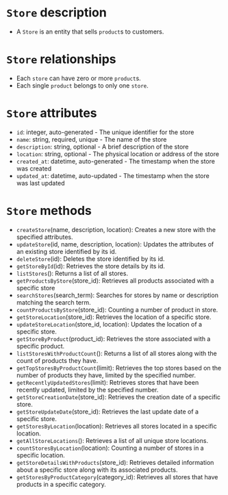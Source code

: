 # `Store` description
- A `Store` is an entity that sells `product`s to customers. 
# `Store` relationships
- Each `store` can have zero or more `product`s.
- Each single `product` belongs to only one `store`.
# `Store` attributes
- `id`: integer, auto-generated - The unique identifier for the store
- `name`: string, required, unique - The name of the store
- `description`: string, optional - A brief description of the store
- `location`: string, optional - The physical location or address of the store
- `created_at`: datetime, auto-generated - The timestamp when the store was created
- `updated_at`: datetime, auto-updated - The timestamp when the store was last updated
# `Store` methods
- `createStore`(name, description, location): Creates a new store with the specified attributes.
- `updateStore`(id, name, description, location): Updates the attributes of an existing store identified by its id.
- `deleteStore`(id): Deletes the store identified by its id.
- `getStoreById`(id): Retrieves the store details by its id.
- `listStores`(): Returns a list of all stores.
- `getProductsByStore`(store_id): Retrieves all products associated with a specific store
- `searchStores`(search_term): Searches for stores by name or description matching the search term.
- `countProductsByStore`(store_id): Counting a number of product in store.
- `getStoreLocation`(store_id): Retrieves the location of a specific store.
- `updateStoreLocation`(store_id, location): Updates the location of a specific store.
- `getStoreByProduct`(product_id): Retrieves the store associated with a specific product.
- `listStoresWithProductCount`(): Returns a list of all stores along with the count of products they have.
- `getTopStoresByProductCount`(limit): Retrieves the top stores based on the number of products they have, limited by the specified number.
- `getRecentlyUpdatedStores`(limit): Retrieves stores that have been recently updated, limited
by the specified number.
- `getStoreCreationDate`(store_id): Retrieves the creation date of a specific store.
- `getStoreUpdateDate`(store_id): Retrieves the last update date of a specific
store.
- `getStoresByLocation`(location): Retrieves all stores located in a specific location.
- `getAllStoreLocations`(): Retrieves a list of all unique store locations.
- `countStoresByLocation`(location): Counting a number of stores in a specific location.
- `getStoreDetailsWithProducts`(store_id): Retrieves detailed information about a specific store along with its associated products.
- `getStoresByProductCategory`(category_id): Retrieves all stores that have products in a specific category.


